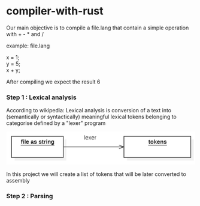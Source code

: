 # compiler-with-rust
<p> Our main objective is to compile a file.lang that contain a simple operation with + - * and / </p>
 <p> example: file.lang </p>
<p>
x = 1; <br>
y = 5; <br>
x + y; <br>
</p>

<p> After compiling we expect the result 6 </p>
 <h3>Step 1 : Lexical analysis</h3>
 <p>According to wikipedia: Lexical analysis is conversion of a text into (semantically or syntactically) meaningful lexical tokens belonging to categorise defined by a "lexer" program </p>

 ![img.png](img.png) 

In this project we will create a list of tokens that will be later converted to assembly

<h3>Step 2 : Parsing  </h3>

